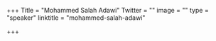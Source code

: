 +++
Title = "Mohammed Salah Adawi"
Twitter = ""
image = ""
type = "speaker"
linktitle = "mohammed-salah-adawi"

+++


